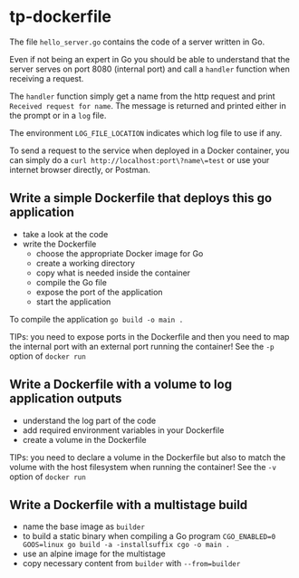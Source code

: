 # tp-dockerfile

The file `hello_server.go` contains the code of a server written in Go. 

Even if not being an expert in Go you should be able to understand that the server serves on port 8080 (internal port) and call a `handler` function when receiving a request.

The `handler` function simply get a name from the http request and print `Received request for name`. The message is returned and printed either in the prompt or in a `log` file.

The environment `LOG_FILE_LOCATION` indicates which log file to use if any.

To send a request to the service when deployed in a Docker container, you can simply do a `curl http://localhost:port\?name\=test` or use your internet browser directly, or Postman.

## Write a simple Dockerfile that deploys this go application

- take a look at the code
- write the Dockerfile
	- choose the appropriate Docker image for Go
	- create a working directory
	- copy what is needed inside the container
	- compile the Go file
	- expose the port of the application
	- start the application

To compile the application `go build -o main .`

TIPs: you need to expose ports in the Dockerfile and then you need to map the internal port with an external port running the container! See the `-p` option of `docker run`

## Write a Dockerfile with a volume to log application outputs

- understand the log part of the code
- add required environment variables in your Dockerfile 
- create a volume in the Dockerfile

TIPs: you need to declare a volume in the Dockerfile but also to match the volume with the host filesystem when running the container! See the `-v` option of `docker run`

## Write a Dockerfile with a multistage build

- name the base image as `builder`
- to build a static binary when compiling a Go program `CGO_ENABLED=0 GOOS=linux go build -a -installsuffix cgo -o main .`
- use an alpine image for the multistage
- copy necessary content from `builder` with `--from=builder`
